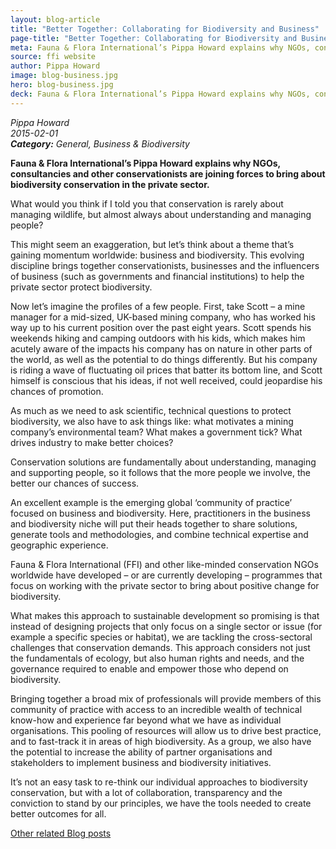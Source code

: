 ```yaml
---
layout: blog-article
title: "Better Together: Collaborating for Biodiversity and Business"
page-title: "Better Together: Collaborating for Biodiversity and Business"
meta: Fauna & Flora International’s Pippa Howard explains why NGOs, consultancies and other conservationists are joining forces to bring about biodiversity conservation in the private sector.
source: ffi website
author: Pippa Howard
image: blog-business.jpg
hero: blog-business.jpg
deck: Fauna & Flora International’s Pippa Howard explains why NGOs, consultancies and other conservationists are joining forces to bring about biodiversity conservation in the private sector.
---
```

<p><i class="micro">Pippa Howard<br>2015-02-01
<br><b>Category:</b> General, Business & Biodiversity</i></p>
<b>Fauna & Flora International’s Pippa Howard explains why NGOs, consultancies and other conservationists are joining forces to bring about biodiversity conservation in the private sector.</b>

What would you think if I told you that conservation is rarely about managing wildlife, but almost always about understanding and managing people?

This might seem an exaggeration, but let’s think about a theme that’s gaining momentum worldwide: business and biodiversity. This evolving discipline brings together conservationists, businesses and the influencers of business (such as governments and financial institutions) to help the private sector protect biodiversity.

Now let’s imagine the profiles of a few people. First, take Scott – a mine manager for a mid-sized, UK-based mining company, who has worked his way up to his current position over the past eight years. Scott spends his weekends hiking and camping outdoors with his kids, which makes him acutely aware of the impacts his company has on nature in other parts of the world, as well as the potential to do things differently. But his company is riding a wave of fluctuating oil prices that batter its bottom line, and Scott himself is conscious that his ideas, if not well received, could jeopardise his chances of promotion.

As much as we need to ask scientific, technical questions to protect biodiversity, we also have to ask things like: what motivates a mining company’s environmental team? What makes a government tick? What drives industry to make better choices?

Conservation solutions are fundamentally about understanding, managing and supporting people, so it follows that the more people we involve, the better our chances of success.

An excellent example is the emerging global ‘community of practice’ focused on business and biodiversity. Here, practitioners in the business and biodiversity niche will put their heads together to share solutions, generate tools and methodologies, and combine technical expertise and geographic experience.

Fauna & Flora International (FFI) and other like-minded conservation NGOs worldwide have developed – or are currently developing – programmes that focus on working with the private sector to bring about positive change for biodiversity.

What makes this approach to sustainable development so promising is that instead of designing projects that only focus on a single sector or issue (for example a specific species or habitat), we are tackling the cross-sectoral challenges that conservation demands. This approach considers not just the fundamentals of ecology, but also human rights and needs, and the governance required to enable and empower those who depend on biodiversity.

Bringing together a broad mix of professionals will provide members of this community of practice with access to an incredible wealth of technical know-how and experience far beyond what we have as individual organisations. This pooling of resources will allow us to drive best practice, and to fast-track it in areas of high biodiversity. As a group, we also have the potential to increase the ability of partner organisations and stakeholders to implement business and biodiversity initiatives.

It’s not an easy task to re-think our individual approaches to biodiversity conservation, but with a lot of collaboration, transparency and the conviction to stand by our principles, we have the tools needed to create better outcomes for all.

<a class="btn-coral" href="{{site.baseurl}}/blog/">Other related Blog posts</a>
